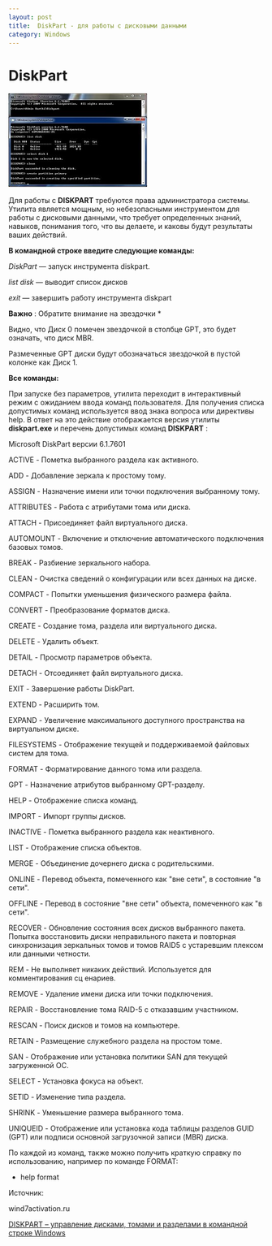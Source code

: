 ```yaml
---
layout: post
title:  DiskPart - для работы с дисковыми данными
category: Windows
---
```


# DiskPart

![Create_partition_primary](/image/297794610259584.jpg)

Для работы с **DISKPART** требуются права администратора системы. Утилита является мощным, но небезопасными инструментом для работы с дисковыми данными, что требует определенных знаний, навыков, понимания того, что вы делаете, и каковы будут результаты ваших действий.

**В командной строке введите следующие команды:**

*DiskPart* — запуск инструмента diskpart.

 *list disk* — выводит список дисков

*exit* — завершить работу инструмента diskpart

 **Важно** : Обратите внимание на звездочки *
 
 Видно, что Диск 0 помечен звездочкой в столбце GPT, это будет означать, что диск MBR.
 
 Размеченные GPT диски будут обозначаться звездочкой в пустой колонке как Диск 1. 
 
**Все команды:**

При запуске без параметров, утилита переходит в интерактивный режим с ожиданием ввода команд пользователя. Для получения списка допустимых команд используется ввод знака вопроса или директивы help. В ответ на это действие отображается версия утилиты **diskpart.exe** и перечень допустимых команд **DISKPART** :

Microsoft DiskPart версии 6.1.7601

ACTIVE      - Пометка выбранного раздела как активного.

ADD         - Добавление зеркала к простому тому.

ASSIGN      - Назначение имени или точки подключения выбранному тому.

ATTRIBUTES  - Работа с атрибутами тома или диска.

ATTACH      - Присоединяет файл виртуального диска.

AUTOMOUNT   - Включение и отключение автоматического подключения базовых томов.

BREAK       - Разбиение зеркального набора.

CLEAN       - Очистка сведений о конфигурации или всех данных на диске.

COMPACT     - Попытки уменьшения физического размера файла.

CONVERT     - Преобразование форматов диска.

CREATE      - Создание тома, раздела или виртуального диска.

DELETE      - Удалить объект.

DETAIL      - Просмотр параметров объекта.

DETACH      - Отсоединяет файл виртуального диска.

EXIT        - Завершение работы DiskPart.

EXTEND      - Расширить том.

EXPAND     - Увеличение максимального доступного пространства на виртуальном диске.

FILESYSTEMS - Отображение текущей и поддерживаемой файловых систем для тома.

FORMAT      - Форматирование данного тома или раздела.

GPT         - Назначение атрибутов выбранному GPT-разделу.

HELP        - Отображение списка команд.

IMPORT      - Импорт группы дисков.

INACTIVE    - Пометка выбранного раздела как неактивного.

LIST        - Отображение списка объектов.

MERGE       - Объединение дочернего диска с родительскими.

ONLINE      - Перевод объекта, помеченного как "вне сети", в состояние "в сети".

OFFLINE     - Перевод в состояние "вне сети" объекта, помеченного как "в сети".

RECOVER     - Обновление состояния всех дисков выбранного пакета.
              Попытка восстановить диски неправильного пакета и
              повторная синхронизация зеркальных томов и томов RAID5 с
              устаревшим плексом или данными четности.
              
REM         - Не выполняет никаких действий. Используется для комментирования сц
енариев.

REMOVE      - Удаление имени диска или точки подключения.

REPAIR      - Восстановление тома RAID-5 с отказавшим участником.

RESCAN      - Поиск дисков и томов на компьютере.

RETAIN      - Размещение служебного раздела на простом томе.

SAN         - Отображение или установка политики SAN для текущей загруженной ОС.

SELECT      - Установка фокуса на объект.

SETID       - Изменение типа раздела.

SHRINK      - Уменьшение размера выбранного тома.

UNIQUEID    - Отображение или установка кода таблицы разделов GUID (GPT) или
              подписи основной загрузочной записи (MBR) диска.
              
По каждой из команд, также можно получить краткую справку по использованию, например по команде FORMAT:

- help format

 Источник:
  
 wind7activation.ru
 
[DISKPART – управление дисками, томами и разделами в командной строке Windows](https://ab57.ru/cmdlist/diskpart.html)

